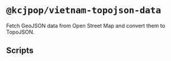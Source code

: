 # `@kcjpop/vietnam-topojson-data`

Fetch GeoJSON data from Open Street Map and convert them to TopoJSON.

## Scripts
